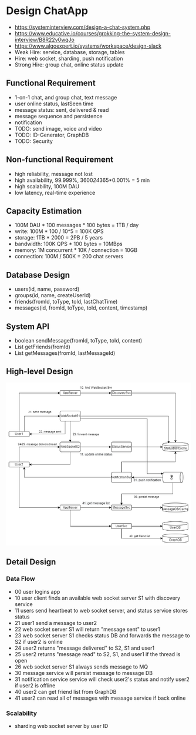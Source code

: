 # Design ChatApp
- https://systeminterview.com/design-a-chat-system.php
- https://www.educative.io/courses/grokking-the-system-design-interview/B8R22v0wqJo
- https://www.algoexpert.io/systems/workspace/design-slack
- Weak Hire: service, database, storage, tables
- Hire: web socket, sharding, push notification
- Strong Hire: group chat, online status update

## Functional Requirement
- 1-on-1 chat, and group chat, text message
- user online status, lastSeen time
- message status: sent, delivered & read
- message sequence and persistence
- notification
- TODO: send image, voice and video
- TODO: ID-Generator, GraphDB
- TODO: Security

## Non-functional Requirement
- high reliability, message not lost
- high availability, 99.999%, 3600*24*365*0.001% = 5 min
- high scalability, 100M DAU
- low latency, real-time experience

## Capacity Estimation
- 100M DAU * 100 messages * 100 bytes = 1TB / day
- write: 100M * 100 / 10^5 = 100K QPS
- storage: 1TB * 2000 = 2PB / 5 years
- bandwidth: 100K QPS * 100 bytes = 10MBps
- memory: 1M concurrent * 10K / connection = 10GB
- connection: 100M / 500K = 200 chat servers

## Database Design
- users(id, name, password)
- groups(id, name, createUserId)
- friends(fromId, toType, toId, lastChatTime)
- messages(id, fromId, toType, toId, content, timestamp)

## System API
- boolean sendMessage(fromId, toType, toId, content)
- List<Entity> getFriends(fromId)
- List<Message> getMessages(fromId, lastMessageId)

## High-level Design
![This is an image](https://github.com/classoversea/system.design/blob/main/questions/chatapp/Design_ChatApp_Ryan_v3.png)

## Detail Design
### Data Flow
- 00 user logins app
- 10 user client finds an available web socket server S1 with discovery service
- 11 users send heartbeat to web socket server, and status service stores status
- 21 user1 send a message to user2
- 22 web socket server S1 will return "message sent" to user1
- 23 web socket server S1 checks status DB and forwards the message to S2 if user2 is online
- 24 user2 returns "message delivered" to S2, S1 and user1
- 25 user2 returns "message read" to S2, S1, and user1 if the thread is open
- 26 web socket server S1 always sends message to MQ
- 30 message service will persist message to message DB
- 31 notification service service will check user2's status and notify user2 if user2 is offline
- 40 user2 can get friend list from GraphDB
- 41 user2 can read all of messages with message service if back online
  
### Scalability
- sharding web socket server by user ID
  
  

